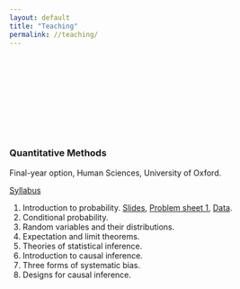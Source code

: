```yaml
---
layout: default
title: "Teaching"
permalink: //teaching/
---
```

<p><br></p>
<p><br></p>
<p><br></p>
<p><br></p>
<p><br></p>
<h3>Quantitative Methods&nbsp;</h3>
<p>Final-year option, Human Sciences, University of Oxford.</p>
<p><a href="https://github.com/eliasnosrati/eliasnosrati.github.io/blob/master/QM_2020.pdf" rel="noopener noreferrer" target="_blank">Syllabus</a></p>
<ol>
    <li>Introduction to probability. <a href="https://github.com/eliasnosrati/eliasnosrati.github.io/blob/master/S1.pdf" rel="noopener noreferrer" target="_blank">Slides</a>, <a href="https://github.com/eliasnosrati/eliasnosrati.github.io/blob/master/PS1.pdf" rel="noopener noreferrer" target="_blank">Problem sheet 1</a>, <a href="https://github.com/eliasnosrati/eliasnosrati.github.io/blob/master/Data.zip" rel="noopener noreferrer" target="_blank">Data</a>.</li>
    <li>Conditional probability.</li>
    <li>Random variables and their distributions.</li>
    <li>Expectation and limit theorems.</li>
    <li>Theories of statistical inference.</li>
    <li>Introduction to causal inference.</li>
    <li>Three forms of systematic bias.</li>
    <li>Designs for causal inference.</li>
</ol>
<p><br></p>
<p><br></p>
